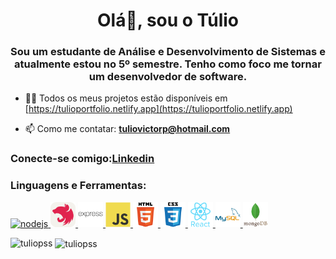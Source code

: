 <h1 align="center">Olá👋, sou o Túlio</h1>
<h3 align="center">Sou um estudante de Análise e Desenvolvimento de Sistemas e atualmente estou no 5º semestre. Tenho como foco me tornar um desenvolvedor de software.</h3>

- 👨‍💻 Todos os meus projetos estão disponíveis em [https://tulioportfolio.netlify.app](https://tulioportfolio.netlify.app)

- 📫 Como me contatar: **tuliovictorp@hotmail.com**

<h3 align="left">Conecte-se comigo:<a href= "https://www.linkedin.com/in/túlio-victor-pereira-santos-884297235">Linkedin</a></h3>
<p align="left">
</p>

<h3 align="left">Linguagens e Ferramentas:</h3>
<p align="left">
  <a href="https://nodejs.org" target="_blank" rel="noreferrer">
    <img src="nodejs/nodejs-original-wordmark.svg" alt="nodejs" width="40" height="40"/>
  </a>
  <a href="https://nodejs.org" target="_blank" rel="noreferrer">
    <img src="https://raw.githubusercontent.com/tandpfun/skill-icons/65dea6c4eaca7da319e552c09f4cf5a9a8dab2c8/icons/NestJS-Light.svg" alt="nestjs" width="40" height="40"/>
  </a>
  <a href="https://expressjs.com" target="_blank" rel="noreferrer">
    <img src="https://raw.githubusercontent.com/devicons/devicon/master/icons/express/express-original-wordmark.svg" alt="express" width="40" height="40"/>
  </a>
  <a href="https://developer.mozilla.org/en-US/docs/Web/JavaScript" target="_blank" rel="noreferrer">
    <img src="https://raw.githubusercontent.com/devicons/devicon/master/icons/javascript/javascript-original.svg" alt="javascript" width="40" height="40"/>
  </a>
  <a href="https://www.w3.org/html/" target="_blank" rel="noreferrer">
    <img src="https://raw.githubusercontent.com/devicons/devicon/master/icons/html5/html5-original-wordmark.svg" alt="html5" width="40" height="40"/>
  </a>
  <a href="https://www.w3schools.com/css/" target="_blank" rel="noreferrer">
    <img src="https://raw.githubusercontent.com/devicons/devicon/master/icons/css3/css3-original-wordmark.svg" alt="css3" width="40" height="40"/>
  </a>
  <a href="https://reactjs.org/" target="_blank" rel="noreferrer">
    <img src="https://raw.githubusercontent.com/devicons/devicon/master/icons/react/react-original-wordmark.svg" alt="react" width="40" height="40"/>
  </a>
  <a href="https://www.mysql.com/" target="_blank" rel="noreferrer">
    <img src="https://raw.githubusercontent.com/devicons/devicon/master/icons/mysql/mysql-original-wordmark.svg" alt="mysql" width="40" height="40"/>
  </a>
  <a href="https://www.mongodb.com/" target="_blank" rel="noreferrer">
    <img src="https://raw.githubusercontent.com/devicons/devicon/master/icons/mongodb/mongodb-original-wordmark.svg" alt="mongodb" width="40" height="40"/>
  </a>
</p>

<p><img align="left" src="https://github-readme-stats.vercel.app/api/top-langs?username=tuliopss&show_icons=true&locale=en&layout=compact" alt="tuliopss" /></p>

<p>&nbsp;<img align="center" src="https://github-readme-stats.vercel.app/api?username=tuliopss&show_icons=true&locale=en" alt="tuliopss" /></p>
